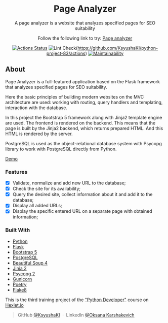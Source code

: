<div align="center">
<h1>Page Analyzer</h1>
<p>A page analyzer is a website that analyzes specified pages for SEO suitability</p>
<p>Follow the following link to try: <a href="https://page-analyzer-ot9i.onrender.com/">Page analyzer</a></p>

[![Actions Status](https://github.com/KsyushaKI/python-project-83/workflows/hexlet-check/badge.svg)](https://github.com/KsyushaKI/python-project-83/actions)
![Lint Check](https://github.com/KsyushaKI/python-project-83/workflows/github_action/badge.svg)(https://github.com/KsyushaKI/python-project-83/actions)
[![Maintainability](https://api.codeclimate.com/v1/badges/103f5cdf5ae8928733b4/maintainability)](https://codeclimate.com/github/KsyushaKI/python-project-83/maintainability)

</div>


## About

Page Analyzer is a full-featured application based on the Flask framework that analyzes specified pages for SEO suitability. 

Here the basic principles of building modern websites on the MVC architecture are used: working with routing, query handlers and templating, interaction with the database.

In this project the Bootstrap 5 framework along with Jinja2 template engine are used. The frontend is rendered on the backend. This means that the page is built by the Jinja2 backend, which returns prepared HTML. And this HTML is rendered by the server.

PostgreSQL is used as the object-relational database system with Psycopg library to work with PostgreSQL directly from Python.

[Demo](https://page-analyzer-ot9i.onrender.com/)

### Features

* [X] Validate, normalize and add new URL to the database;
* [X] Check the site for its availability;
* [X] Query the desired site, collect information about it and add it to the database;
* [X] Display all added URLs;
* [X] Display the specific entered URL on a separate page with obtained information;

### Built With

* [Python](https://www.python.org/)
* [Flask](https://flask.palletsprojects.com/en/2.2.x/)
* [Bootstrap 5](https://getbootstrap.com/)
* [PostgreSQL](https://www.postgresql.org/)
* [Beautiful Soup 4](https://www.crummy.com/software/BeautifulSoup/)
* [Jinja 2](https://palletsprojects.com/p/jinja/)
* [Psycopg 2](https://www.psycopg.org/)
* [Gunicorn](https://gunicorn.org/)
* [Poetry](https://python-poetry.org/)
* [Flake8](https://flake8.pycqa.org/en/latest/)

This is the third training project of the ["Python Developer"](https://ru.hexlet.io/programs/python) course on [Hexlet.io](https://hexlet.io)

> GitHub [@KsyushaKI](https://github.com/KsyushaKI) &nbsp;&middot;&nbsp;
> LinkedIn [@Oksana Karshakevich](https://www.linkedin.com/in/oksana-karshakevich-097663243/)
